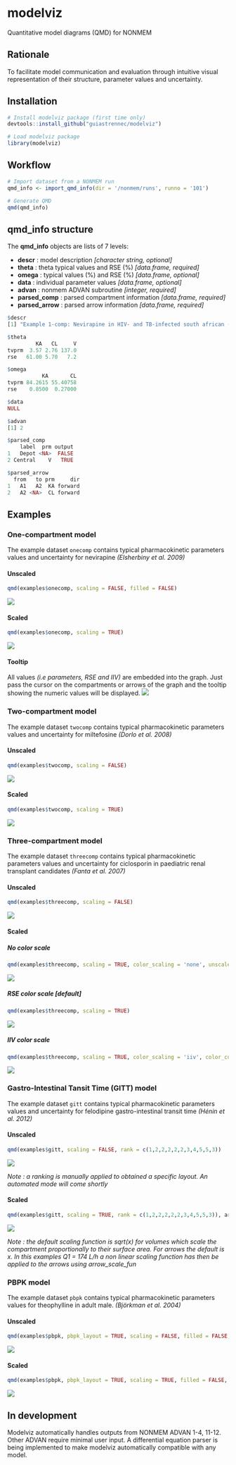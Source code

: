 # modelviz
Quantitative model diagrams (QMD) for NONMEM

## Rationale
To facilitate model communication and evaluation through intuitive visual representation of their structure, parameter values and uncertainty.

## Installation
```r
# Install modelviz package (first time only)
devtools::install_github("guiastrennec/modelviz")

# Load modelviz package
library(modelviz)
```

## Workflow
```r
# Import dataset from a NONMEM run
qmd_info <- import_qmd_info(dir = '/nonmem/runs', runno = '101')

# Generate QMD
qmd(qmd_info)
```

## qmd_info structure
The **qmd_info** objects are lists of 7 levels:
- **descr** : model description *[character string, optional]*
- **theta** : theta typical values and RSE (%) *[data.frame, required]*
- **omega** : typical values (%) and RSE (%) *[data.frame, optional]*
- **data** : individual parameter values *[data.frame, optional]*
- **advan** : nonmem ADVAN subroutine *[integer, required]*
- **parsed_comp** : parsed compartment information *[data.frame, required]*
- **parsed_arrow** : parsed arrow information *[data.frame, required]*

``` r
$descr
[1] "Example 1-comp: Nevirapine in HIV- and TB-infected south african (day values w/o rifampicin)"

$theta
         KA   CL     V
tvprm  3.57 2.76 137.0
rse   61.00 5.70   7.2

$omega
           KA       CL
tvprm 84.2615 55.40758
rse    0.8500  0.27000

$data
NULL

$advan
[1] 2

$parsed_comp
    label  prm output
1   Depot <NA>  FALSE
2 Central    V   TRUE

$parsed_arrow
  from   to prm     dir
1   A1   A2  KA forward
2   A2 <NA>  CL forward
```
## Examples
### One-compartment model

The example dataset ```onecomp``` contains typical pharmacokinetic parameters values and uncertainty for nevirapine _(Elsherbiny et al. 2009)_

#### Unscaled
```r
qmd(examples$onecomp, scaling = FALSE, filled = FALSE)
```
<img src="inst/img/1_comp_unscaled_unfilled.png">

#### Scaled
```r
qmd(examples$onecomp, scaling = TRUE)
```
<img src="inst/img/1_comp.png">

#### Tooltip
All values *(i.e parameters, RSE and IIV)* are embedded into the graph. Just pass the cursor on the compartments or arrows of the graph and the tooltip showing the numeric values will be displayed.
<img src="inst/img/tooltip.png">

### Two-compartment model

The example dataset ```twocomp``` contains typical pharmacokinetic parameters values and uncertainty for miltefosine _(Dorlo et al. 2008)_

#### Unscaled
```r
qmd(examples$twocomp, scaling = FALSE)
```
<img src="inst/img/2_comp_unscaled_unfilled.png">


#### Scaled
```r
qmd(examples$twocomp, scaling = TRUE)
```
<img src="inst/img/2_comp.png">

### Three-compartment model

The example dataset ```threecomp``` contains typical pharmacokinetic parameters values and uncertainty for ciclosporin in paediatric renal transplant candidates _(Fanta et al. 2007)_

#### Unscaled
```r
qmd(examples$threecomp, scaling = FALSE)
```
<img src="inst/img/3_comp_unscaled_unfilled.png">


#### Scaled
##### No color scale
```r
qmd(examples$threecomp, scaling = TRUE, color_scaling = 'none', unscaled_color = 'grey80')
```
<img src="inst/img/3_comp_none.png">

##### RSE color scale [default]
```r
qmd(examples$threecomp, scaling = TRUE)
```
<img src="inst/img/3_comp.png">

##### IIV color scale
```r
qmd(examples$threecomp, scaling = TRUE, color_scaling = 'iiv', color_cutoff = c(15, 30))
```
<img src="inst/img/3_comp_iiv.png">


### Gastro-Intestinal Tansit Time (GITT) model

The example dataset ```gitt``` contains typical pharmacokinetic parameters values and uncertainty for felodipine gastro-intestinal transit time _(Hénin et al. 2012)_

#### Unscaled
```r
qmd(examples$gitt, scaling = FALSE, rank = c(1,2,2,2,2,2,3,4,5,5,3))
```
<img src="inst/img/gitt_unscaled_unfilled_ranked.png">

*Note : a ranking is manually applied to obtained a specific layout. An automated mode will come shortly*

#### Scaled
```r
qmd(examples$gitt, scaling = TRUE, rank = c(1,2,2,2,2,2,3,4,5,5,3)), arrow_scale_fun = function(x){sqrt(x)})
```
<img src="inst/img/gitt.png">

*Note : the default scaling function is sqrt(x) for volumes which scale the compartment proportionally to their surface area. For arrows the default is x. In this examples Q1 = 174 L/h a non linear scaling function has then be applied to the arrows using arrow_scale_fun*


### PBPK model

The example dataset ```pbpk``` contains typical pharmacokinetic parameters values for theophylline in adult male. _(Björkman et al. 2004)_

#### Unscaled
```r
qmd(examples$pbpk, pbpk_layout = TRUE, scaling = FALSE, filled = FALSE, unscaled_color = 'black')
```
<img src="inst/img/pbpk_unscaled_unfilled.png">


#### Scaled
```r
qmd(examples$pbpk, pbpk_layout = TRUE, scaling = TRUE, filled = FALSE, scaled_shape = 'circle', arrow_scale_fun = function(x) { 1.5*x + 1 }, unscaled_color = 'black')
```
<img src="inst/img/pbpk.png">

## In development
Modelviz automatically handles outputs from NONMEM ADVAN 1-4, 11-12. Other ADVAN require minimal user input. A differential equation parser is being implemented to make modelviz automatically compatible with any model.
